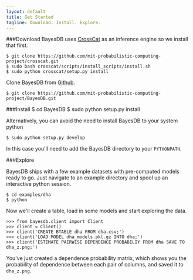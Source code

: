 ```yaml
---
layout: default
title: Get Started
tagline: Download. Install. Explore.
---
```

	
###Download
BayesDB uses [CrossCat](https://github.com/mit-probabilistic-computing-project/crosscat) as an inference engine so we install that first.

	$ git clone https://github.com/mit-probabilistic-computing-project/crosscat.git
	$ sudo bash crosscat/scripts/install_scripts/install.sh
	$ sudo python crosscat/setup.py install
	
Clone BayesDB from [Github](www.github.com). 

    $ git clone https://github.com/mit-probabilistic-computing-project/BayesDB.git

###Install
    $ cd BayesDB
    $ sudo python setup.py install

Alternatively, you can avoid the need to install BayesDB to your system python

    $ sudo python setup.py develop
	
In this case you'll need to add the BayesDB directory to your `PYTHONPATH`.		

###Explore
	
BayesDB ships with a few example datasets with pre-computed models ready to go. Just navigate to an example directory and spool up an interactive python session.

	$ cd examples/dha
	$ python
	
Now we'll create a table, load in some models and start exploring the data.

	>>> from bayesdb.client import Client
	>>> client = Client()
	>>> client('CREATE BTABLE dha FROM dha.csv;')
	>>> client('LOAD MODEL dha_models.pkl.gz INTO dha;')
	>>> client('ESTIMATE PAIRWISE DEPENDENCE PROBABILIY FROM dha SAVE TO dha_z.png;')
	
You've just created a dependence probability matrix, which shows you the probability of dependence between each pair of columns, and saved it to `dha_z.png`.
